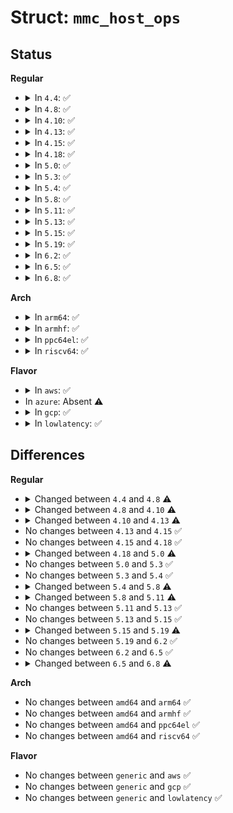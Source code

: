 # Struct: <code>mmc_host_ops</code>

## Status
<b>Regular</b>
<ul>
<li>
<details>
<summary>In <code>4.4</code>: ✅</summary>

```c
struct mmc_host_ops {
    void (*post_req)(struct mmc_host *, struct mmc_request *, int);
    void (*pre_req)(struct mmc_host *, struct mmc_request *, bool);
    void (*request)(struct mmc_host *, struct mmc_request *);
    void (*set_ios)(struct mmc_host *, struct mmc_ios *);
    int (*get_ro)(struct mmc_host *);
    int (*get_cd)(struct mmc_host *);
    void (*enable_sdio_irq)(struct mmc_host *, int);
    void (*init_card)(struct mmc_host *, struct mmc_card *);
    int (*start_signal_voltage_switch)(struct mmc_host *, struct mmc_ios *);
    int (*card_busy)(struct mmc_host *);
    int (*execute_tuning)(struct mmc_host *, u32);
    int (*prepare_hs400_tuning)(struct mmc_host *, struct mmc_ios *);
    int (*select_drive_strength)(struct mmc_card *, unsigned int, int, int, int *);
    void (*hw_reset)(struct mmc_host *);
    void (*card_event)(struct mmc_host *);
    int (*multi_io_quirk)(struct mmc_card *, unsigned int, int);
};
```
</details>
</li>
<li>
<details>
<summary>In <code>4.8</code>: ✅</summary>

```c
struct mmc_host_ops {
    void (*post_req)(struct mmc_host *, struct mmc_request *, int);
    void (*pre_req)(struct mmc_host *, struct mmc_request *, bool);
    void (*request)(struct mmc_host *, struct mmc_request *);
    void (*set_ios)(struct mmc_host *, struct mmc_ios *);
    int (*get_ro)(struct mmc_host *);
    int (*get_cd)(struct mmc_host *);
    void (*enable_sdio_irq)(struct mmc_host *, int);
    void (*init_card)(struct mmc_host *, struct mmc_card *);
    int (*start_signal_voltage_switch)(struct mmc_host *, struct mmc_ios *);
    int (*card_busy)(struct mmc_host *);
    int (*execute_tuning)(struct mmc_host *, u32);
    int (*prepare_hs400_tuning)(struct mmc_host *, struct mmc_ios *);
    void (*hs400_enhanced_strobe)(struct mmc_host *, struct mmc_ios *);
    int (*select_drive_strength)(struct mmc_card *, unsigned int, int, int, int *);
    void (*hw_reset)(struct mmc_host *);
    void (*card_event)(struct mmc_host *);
    int (*multi_io_quirk)(struct mmc_card *, unsigned int, int);
};
```
</details>
</li>
<li>
<details>
<summary>In <code>4.10</code>: ✅</summary>

```c
struct mmc_host_ops {
    void (*post_req)(struct mmc_host *, struct mmc_request *, int);
    void (*pre_req)(struct mmc_host *, struct mmc_request *);
    void (*request)(struct mmc_host *, struct mmc_request *);
    void (*set_ios)(struct mmc_host *, struct mmc_ios *);
    int (*get_ro)(struct mmc_host *);
    int (*get_cd)(struct mmc_host *);
    void (*enable_sdio_irq)(struct mmc_host *, int);
    void (*init_card)(struct mmc_host *, struct mmc_card *);
    int (*start_signal_voltage_switch)(struct mmc_host *, struct mmc_ios *);
    int (*card_busy)(struct mmc_host *);
    int (*execute_tuning)(struct mmc_host *, u32);
    int (*prepare_hs400_tuning)(struct mmc_host *, struct mmc_ios *);
    void (*hs400_enhanced_strobe)(struct mmc_host *, struct mmc_ios *);
    int (*select_drive_strength)(struct mmc_card *, unsigned int, int, int, int *);
    void (*hw_reset)(struct mmc_host *);
    void (*card_event)(struct mmc_host *);
    int (*multi_io_quirk)(struct mmc_card *, unsigned int, int);
};
```
</details>
</li>
<li>
<details>
<summary>In <code>4.13</code>: ✅</summary>

```c
struct mmc_host_ops {
    void (*post_req)(struct mmc_host *, struct mmc_request *, int);
    void (*pre_req)(struct mmc_host *, struct mmc_request *);
    void (*request)(struct mmc_host *, struct mmc_request *);
    void (*set_ios)(struct mmc_host *, struct mmc_ios *);
    int (*get_ro)(struct mmc_host *);
    int (*get_cd)(struct mmc_host *);
    void (*enable_sdio_irq)(struct mmc_host *, int);
    void (*ack_sdio_irq)(struct mmc_host *);
    void (*init_card)(struct mmc_host *, struct mmc_card *);
    int (*start_signal_voltage_switch)(struct mmc_host *, struct mmc_ios *);
    int (*card_busy)(struct mmc_host *);
    int (*execute_tuning)(struct mmc_host *, u32);
    int (*prepare_hs400_tuning)(struct mmc_host *, struct mmc_ios *);
    void (*hs400_enhanced_strobe)(struct mmc_host *, struct mmc_ios *);
    int (*select_drive_strength)(struct mmc_card *, unsigned int, int, int, int *);
    void (*hw_reset)(struct mmc_host *);
    void (*card_event)(struct mmc_host *);
    int (*multi_io_quirk)(struct mmc_card *, unsigned int, int);
};
```
</details>
</li>
<li>
<details>
<summary>In <code>4.15</code>: ✅</summary>

```c
struct mmc_host_ops {
    void (*post_req)(struct mmc_host *, struct mmc_request *, int);
    void (*pre_req)(struct mmc_host *, struct mmc_request *);
    void (*request)(struct mmc_host *, struct mmc_request *);
    void (*set_ios)(struct mmc_host *, struct mmc_ios *);
    int (*get_ro)(struct mmc_host *);
    int (*get_cd)(struct mmc_host *);
    void (*enable_sdio_irq)(struct mmc_host *, int);
    void (*ack_sdio_irq)(struct mmc_host *);
    void (*init_card)(struct mmc_host *, struct mmc_card *);
    int (*start_signal_voltage_switch)(struct mmc_host *, struct mmc_ios *);
    int (*card_busy)(struct mmc_host *);
    int (*execute_tuning)(struct mmc_host *, u32);
    int (*prepare_hs400_tuning)(struct mmc_host *, struct mmc_ios *);
    void (*hs400_enhanced_strobe)(struct mmc_host *, struct mmc_ios *);
    int (*select_drive_strength)(struct mmc_card *, unsigned int, int, int, int *);
    void (*hw_reset)(struct mmc_host *);
    void (*card_event)(struct mmc_host *);
    int (*multi_io_quirk)(struct mmc_card *, unsigned int, int);
};
```
</details>
</li>
<li>
<details>
<summary>In <code>4.18</code>: ✅</summary>

```c
struct mmc_host_ops {
    void (*post_req)(struct mmc_host *, struct mmc_request *, int);
    void (*pre_req)(struct mmc_host *, struct mmc_request *);
    void (*request)(struct mmc_host *, struct mmc_request *);
    void (*set_ios)(struct mmc_host *, struct mmc_ios *);
    int (*get_ro)(struct mmc_host *);
    int (*get_cd)(struct mmc_host *);
    void (*enable_sdio_irq)(struct mmc_host *, int);
    void (*ack_sdio_irq)(struct mmc_host *);
    void (*init_card)(struct mmc_host *, struct mmc_card *);
    int (*start_signal_voltage_switch)(struct mmc_host *, struct mmc_ios *);
    int (*card_busy)(struct mmc_host *);
    int (*execute_tuning)(struct mmc_host *, u32);
    int (*prepare_hs400_tuning)(struct mmc_host *, struct mmc_ios *);
    void (*hs400_enhanced_strobe)(struct mmc_host *, struct mmc_ios *);
    int (*select_drive_strength)(struct mmc_card *, unsigned int, int, int, int *);
    void (*hw_reset)(struct mmc_host *);
    void (*card_event)(struct mmc_host *);
    int (*multi_io_quirk)(struct mmc_card *, unsigned int, int);
};
```
</details>
</li>
<li>
<details>
<summary>In <code>5.0</code>: ✅</summary>

```c
struct mmc_host_ops {
    void (*post_req)(struct mmc_host *, struct mmc_request *, int);
    void (*pre_req)(struct mmc_host *, struct mmc_request *);
    void (*request)(struct mmc_host *, struct mmc_request *);
    void (*set_ios)(struct mmc_host *, struct mmc_ios *);
    int (*get_ro)(struct mmc_host *);
    int (*get_cd)(struct mmc_host *);
    void (*enable_sdio_irq)(struct mmc_host *, int);
    void (*ack_sdio_irq)(struct mmc_host *);
    void (*init_card)(struct mmc_host *, struct mmc_card *);
    int (*start_signal_voltage_switch)(struct mmc_host *, struct mmc_ios *);
    int (*card_busy)(struct mmc_host *);
    int (*execute_tuning)(struct mmc_host *, u32);
    int (*prepare_hs400_tuning)(struct mmc_host *, struct mmc_ios *);
    int (*hs400_prepare_ddr)(struct mmc_host *);
    void (*hs400_downgrade)(struct mmc_host *);
    void (*hs400_complete)(struct mmc_host *);
    void (*hs400_enhanced_strobe)(struct mmc_host *, struct mmc_ios *);
    int (*select_drive_strength)(struct mmc_card *, unsigned int, int, int, int *);
    void (*hw_reset)(struct mmc_host *);
    void (*card_event)(struct mmc_host *);
    int (*multi_io_quirk)(struct mmc_card *, unsigned int, int);
};
```
</details>
</li>
<li>
<details>
<summary>In <code>5.3</code>: ✅</summary>

```c
struct mmc_host_ops {
    void (*post_req)(struct mmc_host *, struct mmc_request *, int);
    void (*pre_req)(struct mmc_host *, struct mmc_request *);
    void (*request)(struct mmc_host *, struct mmc_request *);
    void (*set_ios)(struct mmc_host *, struct mmc_ios *);
    int (*get_ro)(struct mmc_host *);
    int (*get_cd)(struct mmc_host *);
    void (*enable_sdio_irq)(struct mmc_host *, int);
    void (*ack_sdio_irq)(struct mmc_host *);
    void (*init_card)(struct mmc_host *, struct mmc_card *);
    int (*start_signal_voltage_switch)(struct mmc_host *, struct mmc_ios *);
    int (*card_busy)(struct mmc_host *);
    int (*execute_tuning)(struct mmc_host *, u32);
    int (*prepare_hs400_tuning)(struct mmc_host *, struct mmc_ios *);
    int (*hs400_prepare_ddr)(struct mmc_host *);
    void (*hs400_downgrade)(struct mmc_host *);
    void (*hs400_complete)(struct mmc_host *);
    void (*hs400_enhanced_strobe)(struct mmc_host *, struct mmc_ios *);
    int (*select_drive_strength)(struct mmc_card *, unsigned int, int, int, int *);
    void (*hw_reset)(struct mmc_host *);
    void (*card_event)(struct mmc_host *);
    int (*multi_io_quirk)(struct mmc_card *, unsigned int, int);
};
```
</details>
</li>
<li>
<details>
<summary>In <code>5.4</code>: ✅</summary>

```c
struct mmc_host_ops {
    void (*post_req)(struct mmc_host *, struct mmc_request *, int);
    void (*pre_req)(struct mmc_host *, struct mmc_request *);
    void (*request)(struct mmc_host *, struct mmc_request *);
    void (*set_ios)(struct mmc_host *, struct mmc_ios *);
    int (*get_ro)(struct mmc_host *);
    int (*get_cd)(struct mmc_host *);
    void (*enable_sdio_irq)(struct mmc_host *, int);
    void (*ack_sdio_irq)(struct mmc_host *);
    void (*init_card)(struct mmc_host *, struct mmc_card *);
    int (*start_signal_voltage_switch)(struct mmc_host *, struct mmc_ios *);
    int (*card_busy)(struct mmc_host *);
    int (*execute_tuning)(struct mmc_host *, u32);
    int (*prepare_hs400_tuning)(struct mmc_host *, struct mmc_ios *);
    int (*hs400_prepare_ddr)(struct mmc_host *);
    void (*hs400_downgrade)(struct mmc_host *);
    void (*hs400_complete)(struct mmc_host *);
    void (*hs400_enhanced_strobe)(struct mmc_host *, struct mmc_ios *);
    int (*select_drive_strength)(struct mmc_card *, unsigned int, int, int, int *);
    void (*hw_reset)(struct mmc_host *);
    void (*card_event)(struct mmc_host *);
    int (*multi_io_quirk)(struct mmc_card *, unsigned int, int);
};
```
</details>
</li>
<li>
<details>
<summary>In <code>5.8</code>: ✅</summary>

```c
struct mmc_host_ops {
    void (*post_req)(struct mmc_host *, struct mmc_request *, int);
    void (*pre_req)(struct mmc_host *, struct mmc_request *);
    void (*request)(struct mmc_host *, struct mmc_request *);
    int (*request_atomic)(struct mmc_host *, struct mmc_request *);
    void (*set_ios)(struct mmc_host *, struct mmc_ios *);
    int (*get_ro)(struct mmc_host *);
    int (*get_cd)(struct mmc_host *);
    void (*enable_sdio_irq)(struct mmc_host *, int);
    void (*ack_sdio_irq)(struct mmc_host *);
    void (*init_card)(struct mmc_host *, struct mmc_card *);
    int (*start_signal_voltage_switch)(struct mmc_host *, struct mmc_ios *);
    int (*card_busy)(struct mmc_host *);
    int (*execute_tuning)(struct mmc_host *, u32);
    int (*prepare_hs400_tuning)(struct mmc_host *, struct mmc_ios *);
    int (*hs400_prepare_ddr)(struct mmc_host *);
    void (*hs400_downgrade)(struct mmc_host *);
    void (*hs400_complete)(struct mmc_host *);
    void (*hs400_enhanced_strobe)(struct mmc_host *, struct mmc_ios *);
    int (*select_drive_strength)(struct mmc_card *, unsigned int, int, int, int *);
    void (*hw_reset)(struct mmc_host *);
    void (*card_event)(struct mmc_host *);
    int (*multi_io_quirk)(struct mmc_card *, unsigned int, int);
};
```
</details>
</li>
<li>
<details>
<summary>In <code>5.11</code>: ✅</summary>

```c
struct mmc_host_ops {
    void (*post_req)(struct mmc_host *, struct mmc_request *, int);
    void (*pre_req)(struct mmc_host *, struct mmc_request *);
    void (*request)(struct mmc_host *, struct mmc_request *);
    int (*request_atomic)(struct mmc_host *, struct mmc_request *);
    void (*set_ios)(struct mmc_host *, struct mmc_ios *);
    int (*get_ro)(struct mmc_host *);
    int (*get_cd)(struct mmc_host *);
    void (*enable_sdio_irq)(struct mmc_host *, int);
    void (*ack_sdio_irq)(struct mmc_host *);
    void (*init_card)(struct mmc_host *, struct mmc_card *);
    int (*start_signal_voltage_switch)(struct mmc_host *, struct mmc_ios *);
    int (*card_busy)(struct mmc_host *);
    int (*execute_tuning)(struct mmc_host *, u32);
    int (*prepare_hs400_tuning)(struct mmc_host *, struct mmc_ios *);
    int (*hs400_prepare_ddr)(struct mmc_host *);
    void (*hs400_downgrade)(struct mmc_host *);
    void (*hs400_complete)(struct mmc_host *);
    void (*hs400_enhanced_strobe)(struct mmc_host *, struct mmc_ios *);
    int (*select_drive_strength)(struct mmc_card *, unsigned int, int, int, int *);
    void (*hw_reset)(struct mmc_host *);
    void (*card_event)(struct mmc_host *);
    int (*multi_io_quirk)(struct mmc_card *, unsigned int, int);
    int (*init_sd_express)(struct mmc_host *, struct mmc_ios *);
};
```
</details>
</li>
<li>
<details>
<summary>In <code>5.13</code>: ✅</summary>

```c
struct mmc_host_ops {
    void (*post_req)(struct mmc_host *, struct mmc_request *, int);
    void (*pre_req)(struct mmc_host *, struct mmc_request *);
    void (*request)(struct mmc_host *, struct mmc_request *);
    int (*request_atomic)(struct mmc_host *, struct mmc_request *);
    void (*set_ios)(struct mmc_host *, struct mmc_ios *);
    int (*get_ro)(struct mmc_host *);
    int (*get_cd)(struct mmc_host *);
    void (*enable_sdio_irq)(struct mmc_host *, int);
    void (*ack_sdio_irq)(struct mmc_host *);
    void (*init_card)(struct mmc_host *, struct mmc_card *);
    int (*start_signal_voltage_switch)(struct mmc_host *, struct mmc_ios *);
    int (*card_busy)(struct mmc_host *);
    int (*execute_tuning)(struct mmc_host *, u32);
    int (*prepare_hs400_tuning)(struct mmc_host *, struct mmc_ios *);
    int (*hs400_prepare_ddr)(struct mmc_host *);
    void (*hs400_downgrade)(struct mmc_host *);
    void (*hs400_complete)(struct mmc_host *);
    void (*hs400_enhanced_strobe)(struct mmc_host *, struct mmc_ios *);
    int (*select_drive_strength)(struct mmc_card *, unsigned int, int, int, int *);
    void (*hw_reset)(struct mmc_host *);
    void (*card_event)(struct mmc_host *);
    int (*multi_io_quirk)(struct mmc_card *, unsigned int, int);
    int (*init_sd_express)(struct mmc_host *, struct mmc_ios *);
};
```
</details>
</li>
<li>
<details>
<summary>In <code>5.15</code>: ✅</summary>

```c
struct mmc_host_ops {
    void (*post_req)(struct mmc_host *, struct mmc_request *, int);
    void (*pre_req)(struct mmc_host *, struct mmc_request *);
    void (*request)(struct mmc_host *, struct mmc_request *);
    int (*request_atomic)(struct mmc_host *, struct mmc_request *);
    void (*set_ios)(struct mmc_host *, struct mmc_ios *);
    int (*get_ro)(struct mmc_host *);
    int (*get_cd)(struct mmc_host *);
    void (*enable_sdio_irq)(struct mmc_host *, int);
    void (*ack_sdio_irq)(struct mmc_host *);
    void (*init_card)(struct mmc_host *, struct mmc_card *);
    int (*start_signal_voltage_switch)(struct mmc_host *, struct mmc_ios *);
    int (*card_busy)(struct mmc_host *);
    int (*execute_tuning)(struct mmc_host *, u32);
    int (*prepare_hs400_tuning)(struct mmc_host *, struct mmc_ios *);
    int (*hs400_prepare_ddr)(struct mmc_host *);
    void (*hs400_downgrade)(struct mmc_host *);
    void (*hs400_complete)(struct mmc_host *);
    void (*hs400_enhanced_strobe)(struct mmc_host *, struct mmc_ios *);
    int (*select_drive_strength)(struct mmc_card *, unsigned int, int, int, int *);
    void (*hw_reset)(struct mmc_host *);
    void (*card_event)(struct mmc_host *);
    int (*multi_io_quirk)(struct mmc_card *, unsigned int, int);
    int (*init_sd_express)(struct mmc_host *, struct mmc_ios *);
};
```
</details>
</li>
<li>
<details>
<summary>In <code>5.19</code>: ✅</summary>

```c
struct mmc_host_ops {
    void (*post_req)(struct mmc_host *, struct mmc_request *, int);
    void (*pre_req)(struct mmc_host *, struct mmc_request *);
    void (*request)(struct mmc_host *, struct mmc_request *);
    int (*request_atomic)(struct mmc_host *, struct mmc_request *);
    void (*set_ios)(struct mmc_host *, struct mmc_ios *);
    int (*get_ro)(struct mmc_host *);
    int (*get_cd)(struct mmc_host *);
    void (*enable_sdio_irq)(struct mmc_host *, int);
    void (*ack_sdio_irq)(struct mmc_host *);
    void (*init_card)(struct mmc_host *, struct mmc_card *);
    int (*start_signal_voltage_switch)(struct mmc_host *, struct mmc_ios *);
    int (*card_busy)(struct mmc_host *);
    int (*execute_tuning)(struct mmc_host *, u32);
    int (*prepare_hs400_tuning)(struct mmc_host *, struct mmc_ios *);
    int (*execute_hs400_tuning)(struct mmc_host *, struct mmc_card *);
    int (*hs400_prepare_ddr)(struct mmc_host *);
    void (*hs400_downgrade)(struct mmc_host *);
    void (*hs400_complete)(struct mmc_host *);
    void (*hs400_enhanced_strobe)(struct mmc_host *, struct mmc_ios *);
    int (*select_drive_strength)(struct mmc_card *, unsigned int, int, int, int *);
    void (*card_hw_reset)(struct mmc_host *);
    void (*card_event)(struct mmc_host *);
    int (*multi_io_quirk)(struct mmc_card *, unsigned int, int);
    int (*init_sd_express)(struct mmc_host *, struct mmc_ios *);
};
```
</details>
</li>
<li>
<details>
<summary>In <code>6.2</code>: ✅</summary>

```c
struct mmc_host_ops {
    void (*post_req)(struct mmc_host *, struct mmc_request *, int);
    void (*pre_req)(struct mmc_host *, struct mmc_request *);
    void (*request)(struct mmc_host *, struct mmc_request *);
    int (*request_atomic)(struct mmc_host *, struct mmc_request *);
    void (*set_ios)(struct mmc_host *, struct mmc_ios *);
    int (*get_ro)(struct mmc_host *);
    int (*get_cd)(struct mmc_host *);
    void (*enable_sdio_irq)(struct mmc_host *, int);
    void (*ack_sdio_irq)(struct mmc_host *);
    void (*init_card)(struct mmc_host *, struct mmc_card *);
    int (*start_signal_voltage_switch)(struct mmc_host *, struct mmc_ios *);
    int (*card_busy)(struct mmc_host *);
    int (*execute_tuning)(struct mmc_host *, u32);
    int (*prepare_hs400_tuning)(struct mmc_host *, struct mmc_ios *);
    int (*execute_hs400_tuning)(struct mmc_host *, struct mmc_card *);
    int (*hs400_prepare_ddr)(struct mmc_host *);
    void (*hs400_downgrade)(struct mmc_host *);
    void (*hs400_complete)(struct mmc_host *);
    void (*hs400_enhanced_strobe)(struct mmc_host *, struct mmc_ios *);
    int (*select_drive_strength)(struct mmc_card *, unsigned int, int, int, int *);
    void (*card_hw_reset)(struct mmc_host *);
    void (*card_event)(struct mmc_host *);
    int (*multi_io_quirk)(struct mmc_card *, unsigned int, int);
    int (*init_sd_express)(struct mmc_host *, struct mmc_ios *);
};
```
</details>
</li>
<li>
<details>
<summary>In <code>6.5</code>: ✅</summary>

```c
struct mmc_host_ops {
    void (*post_req)(struct mmc_host *, struct mmc_request *, int);
    void (*pre_req)(struct mmc_host *, struct mmc_request *);
    void (*request)(struct mmc_host *, struct mmc_request *);
    int (*request_atomic)(struct mmc_host *, struct mmc_request *);
    void (*set_ios)(struct mmc_host *, struct mmc_ios *);
    int (*get_ro)(struct mmc_host *);
    int (*get_cd)(struct mmc_host *);
    void (*enable_sdio_irq)(struct mmc_host *, int);
    void (*ack_sdio_irq)(struct mmc_host *);
    void (*init_card)(struct mmc_host *, struct mmc_card *);
    int (*start_signal_voltage_switch)(struct mmc_host *, struct mmc_ios *);
    int (*card_busy)(struct mmc_host *);
    int (*execute_tuning)(struct mmc_host *, u32);
    int (*prepare_hs400_tuning)(struct mmc_host *, struct mmc_ios *);
    int (*execute_hs400_tuning)(struct mmc_host *, struct mmc_card *);
    int (*hs400_prepare_ddr)(struct mmc_host *);
    void (*hs400_downgrade)(struct mmc_host *);
    void (*hs400_complete)(struct mmc_host *);
    void (*hs400_enhanced_strobe)(struct mmc_host *, struct mmc_ios *);
    int (*select_drive_strength)(struct mmc_card *, unsigned int, int, int, int *);
    void (*card_hw_reset)(struct mmc_host *);
    void (*card_event)(struct mmc_host *);
    int (*multi_io_quirk)(struct mmc_card *, unsigned int, int);
    int (*init_sd_express)(struct mmc_host *, struct mmc_ios *);
};
```
</details>
</li>
<li>
<details>
<summary>In <code>6.8</code>: ✅</summary>

```c
struct mmc_host_ops {
    void (*post_req)(struct mmc_host *, struct mmc_request *, int);
    void (*pre_req)(struct mmc_host *, struct mmc_request *);
    void (*request)(struct mmc_host *, struct mmc_request *);
    int (*request_atomic)(struct mmc_host *, struct mmc_request *);
    void (*set_ios)(struct mmc_host *, struct mmc_ios *);
    int (*get_ro)(struct mmc_host *);
    int (*get_cd)(struct mmc_host *);
    void (*enable_sdio_irq)(struct mmc_host *, int);
    void (*ack_sdio_irq)(struct mmc_host *);
    void (*init_card)(struct mmc_host *, struct mmc_card *);
    int (*start_signal_voltage_switch)(struct mmc_host *, struct mmc_ios *);
    int (*card_busy)(struct mmc_host *);
    int (*execute_tuning)(struct mmc_host *, u32);
    int (*prepare_hs400_tuning)(struct mmc_host *, struct mmc_ios *);
    int (*execute_hs400_tuning)(struct mmc_host *, struct mmc_card *);
    int (*prepare_sd_hs_tuning)(struct mmc_host *, struct mmc_card *);
    int (*execute_sd_hs_tuning)(struct mmc_host *, struct mmc_card *);
    int (*hs400_prepare_ddr)(struct mmc_host *);
    void (*hs400_downgrade)(struct mmc_host *);
    void (*hs400_complete)(struct mmc_host *);
    void (*hs400_enhanced_strobe)(struct mmc_host *, struct mmc_ios *);
    int (*select_drive_strength)(struct mmc_card *, unsigned int, int, int, int *);
    void (*card_hw_reset)(struct mmc_host *);
    void (*card_event)(struct mmc_host *);
    int (*multi_io_quirk)(struct mmc_card *, unsigned int, int);
    int (*init_sd_express)(struct mmc_host *, struct mmc_ios *);
};
```
</details>
</li>
</ul>
<b>Arch</b>
<ul>
<li>
<details>
<summary>In <code>arm64</code>: ✅</summary>

```c
struct mmc_host_ops {
    void (*post_req)(struct mmc_host *, struct mmc_request *, int);
    void (*pre_req)(struct mmc_host *, struct mmc_request *);
    void (*request)(struct mmc_host *, struct mmc_request *);
    void (*set_ios)(struct mmc_host *, struct mmc_ios *);
    int (*get_ro)(struct mmc_host *);
    int (*get_cd)(struct mmc_host *);
    void (*enable_sdio_irq)(struct mmc_host *, int);
    void (*ack_sdio_irq)(struct mmc_host *);
    void (*init_card)(struct mmc_host *, struct mmc_card *);
    int (*start_signal_voltage_switch)(struct mmc_host *, struct mmc_ios *);
    int (*card_busy)(struct mmc_host *);
    int (*execute_tuning)(struct mmc_host *, u32);
    int (*prepare_hs400_tuning)(struct mmc_host *, struct mmc_ios *);
    int (*hs400_prepare_ddr)(struct mmc_host *);
    void (*hs400_downgrade)(struct mmc_host *);
    void (*hs400_complete)(struct mmc_host *);
    void (*hs400_enhanced_strobe)(struct mmc_host *, struct mmc_ios *);
    int (*select_drive_strength)(struct mmc_card *, unsigned int, int, int, int *);
    void (*hw_reset)(struct mmc_host *);
    void (*card_event)(struct mmc_host *);
    int (*multi_io_quirk)(struct mmc_card *, unsigned int, int);
};
```
</details>
</li>
<li>
<details>
<summary>In <code>armhf</code>: ✅</summary>

```c
struct mmc_host_ops {
    void (*post_req)(struct mmc_host *, struct mmc_request *, int);
    void (*pre_req)(struct mmc_host *, struct mmc_request *);
    void (*request)(struct mmc_host *, struct mmc_request *);
    void (*set_ios)(struct mmc_host *, struct mmc_ios *);
    int (*get_ro)(struct mmc_host *);
    int (*get_cd)(struct mmc_host *);
    void (*enable_sdio_irq)(struct mmc_host *, int);
    void (*ack_sdio_irq)(struct mmc_host *);
    void (*init_card)(struct mmc_host *, struct mmc_card *);
    int (*start_signal_voltage_switch)(struct mmc_host *, struct mmc_ios *);
    int (*card_busy)(struct mmc_host *);
    int (*execute_tuning)(struct mmc_host *, u32);
    int (*prepare_hs400_tuning)(struct mmc_host *, struct mmc_ios *);
    int (*hs400_prepare_ddr)(struct mmc_host *);
    void (*hs400_downgrade)(struct mmc_host *);
    void (*hs400_complete)(struct mmc_host *);
    void (*hs400_enhanced_strobe)(struct mmc_host *, struct mmc_ios *);
    int (*select_drive_strength)(struct mmc_card *, unsigned int, int, int, int *);
    void (*hw_reset)(struct mmc_host *);
    void (*card_event)(struct mmc_host *);
    int (*multi_io_quirk)(struct mmc_card *, unsigned int, int);
};
```
</details>
</li>
<li>
<details>
<summary>In <code>ppc64el</code>: ✅</summary>

```c
struct mmc_host_ops {
    void (*post_req)(struct mmc_host *, struct mmc_request *, int);
    void (*pre_req)(struct mmc_host *, struct mmc_request *);
    void (*request)(struct mmc_host *, struct mmc_request *);
    void (*set_ios)(struct mmc_host *, struct mmc_ios *);
    int (*get_ro)(struct mmc_host *);
    int (*get_cd)(struct mmc_host *);
    void (*enable_sdio_irq)(struct mmc_host *, int);
    void (*ack_sdio_irq)(struct mmc_host *);
    void (*init_card)(struct mmc_host *, struct mmc_card *);
    int (*start_signal_voltage_switch)(struct mmc_host *, struct mmc_ios *);
    int (*card_busy)(struct mmc_host *);
    int (*execute_tuning)(struct mmc_host *, u32);
    int (*prepare_hs400_tuning)(struct mmc_host *, struct mmc_ios *);
    int (*hs400_prepare_ddr)(struct mmc_host *);
    void (*hs400_downgrade)(struct mmc_host *);
    void (*hs400_complete)(struct mmc_host *);
    void (*hs400_enhanced_strobe)(struct mmc_host *, struct mmc_ios *);
    int (*select_drive_strength)(struct mmc_card *, unsigned int, int, int, int *);
    void (*hw_reset)(struct mmc_host *);
    void (*card_event)(struct mmc_host *);
    int (*multi_io_quirk)(struct mmc_card *, unsigned int, int);
};
```
</details>
</li>
<li>
<details>
<summary>In <code>riscv64</code>: ✅</summary>

```c
struct mmc_host_ops {
    void (*post_req)(struct mmc_host *, struct mmc_request *, int);
    void (*pre_req)(struct mmc_host *, struct mmc_request *);
    void (*request)(struct mmc_host *, struct mmc_request *);
    void (*set_ios)(struct mmc_host *, struct mmc_ios *);
    int (*get_ro)(struct mmc_host *);
    int (*get_cd)(struct mmc_host *);
    void (*enable_sdio_irq)(struct mmc_host *, int);
    void (*ack_sdio_irq)(struct mmc_host *);
    void (*init_card)(struct mmc_host *, struct mmc_card *);
    int (*start_signal_voltage_switch)(struct mmc_host *, struct mmc_ios *);
    int (*card_busy)(struct mmc_host *);
    int (*execute_tuning)(struct mmc_host *, u32);
    int (*prepare_hs400_tuning)(struct mmc_host *, struct mmc_ios *);
    int (*hs400_prepare_ddr)(struct mmc_host *);
    void (*hs400_downgrade)(struct mmc_host *);
    void (*hs400_complete)(struct mmc_host *);
    void (*hs400_enhanced_strobe)(struct mmc_host *, struct mmc_ios *);
    int (*select_drive_strength)(struct mmc_card *, unsigned int, int, int, int *);
    void (*hw_reset)(struct mmc_host *);
    void (*card_event)(struct mmc_host *);
    int (*multi_io_quirk)(struct mmc_card *, unsigned int, int);
};
```
</details>
</li>
</ul>
<b>Flavor</b>
<ul>
<li>
<details>
<summary>In <code>aws</code>: ✅</summary>

```c
struct mmc_host_ops {
    void (*post_req)(struct mmc_host *, struct mmc_request *, int);
    void (*pre_req)(struct mmc_host *, struct mmc_request *);
    void (*request)(struct mmc_host *, struct mmc_request *);
    void (*set_ios)(struct mmc_host *, struct mmc_ios *);
    int (*get_ro)(struct mmc_host *);
    int (*get_cd)(struct mmc_host *);
    void (*enable_sdio_irq)(struct mmc_host *, int);
    void (*ack_sdio_irq)(struct mmc_host *);
    void (*init_card)(struct mmc_host *, struct mmc_card *);
    int (*start_signal_voltage_switch)(struct mmc_host *, struct mmc_ios *);
    int (*card_busy)(struct mmc_host *);
    int (*execute_tuning)(struct mmc_host *, u32);
    int (*prepare_hs400_tuning)(struct mmc_host *, struct mmc_ios *);
    int (*hs400_prepare_ddr)(struct mmc_host *);
    void (*hs400_downgrade)(struct mmc_host *);
    void (*hs400_complete)(struct mmc_host *);
    void (*hs400_enhanced_strobe)(struct mmc_host *, struct mmc_ios *);
    int (*select_drive_strength)(struct mmc_card *, unsigned int, int, int, int *);
    void (*hw_reset)(struct mmc_host *);
    void (*card_event)(struct mmc_host *);
    int (*multi_io_quirk)(struct mmc_card *, unsigned int, int);
};
```
</details>
</li>
<li>
In <code>azure</code>: Absent ⚠️
</li>
<li>
<details>
<summary>In <code>gcp</code>: ✅</summary>

```c
struct mmc_host_ops {
    void (*post_req)(struct mmc_host *, struct mmc_request *, int);
    void (*pre_req)(struct mmc_host *, struct mmc_request *);
    void (*request)(struct mmc_host *, struct mmc_request *);
    void (*set_ios)(struct mmc_host *, struct mmc_ios *);
    int (*get_ro)(struct mmc_host *);
    int (*get_cd)(struct mmc_host *);
    void (*enable_sdio_irq)(struct mmc_host *, int);
    void (*ack_sdio_irq)(struct mmc_host *);
    void (*init_card)(struct mmc_host *, struct mmc_card *);
    int (*start_signal_voltage_switch)(struct mmc_host *, struct mmc_ios *);
    int (*card_busy)(struct mmc_host *);
    int (*execute_tuning)(struct mmc_host *, u32);
    int (*prepare_hs400_tuning)(struct mmc_host *, struct mmc_ios *);
    int (*hs400_prepare_ddr)(struct mmc_host *);
    void (*hs400_downgrade)(struct mmc_host *);
    void (*hs400_complete)(struct mmc_host *);
    void (*hs400_enhanced_strobe)(struct mmc_host *, struct mmc_ios *);
    int (*select_drive_strength)(struct mmc_card *, unsigned int, int, int, int *);
    void (*hw_reset)(struct mmc_host *);
    void (*card_event)(struct mmc_host *);
    int (*multi_io_quirk)(struct mmc_card *, unsigned int, int);
};
```
</details>
</li>
<li>
<details>
<summary>In <code>lowlatency</code>: ✅</summary>

```c
struct mmc_host_ops {
    void (*post_req)(struct mmc_host *, struct mmc_request *, int);
    void (*pre_req)(struct mmc_host *, struct mmc_request *);
    void (*request)(struct mmc_host *, struct mmc_request *);
    void (*set_ios)(struct mmc_host *, struct mmc_ios *);
    int (*get_ro)(struct mmc_host *);
    int (*get_cd)(struct mmc_host *);
    void (*enable_sdio_irq)(struct mmc_host *, int);
    void (*ack_sdio_irq)(struct mmc_host *);
    void (*init_card)(struct mmc_host *, struct mmc_card *);
    int (*start_signal_voltage_switch)(struct mmc_host *, struct mmc_ios *);
    int (*card_busy)(struct mmc_host *);
    int (*execute_tuning)(struct mmc_host *, u32);
    int (*prepare_hs400_tuning)(struct mmc_host *, struct mmc_ios *);
    int (*hs400_prepare_ddr)(struct mmc_host *);
    void (*hs400_downgrade)(struct mmc_host *);
    void (*hs400_complete)(struct mmc_host *);
    void (*hs400_enhanced_strobe)(struct mmc_host *, struct mmc_ios *);
    int (*select_drive_strength)(struct mmc_card *, unsigned int, int, int, int *);
    void (*hw_reset)(struct mmc_host *);
    void (*card_event)(struct mmc_host *);
    int (*multi_io_quirk)(struct mmc_card *, unsigned int, int);
};
```
</details>
</li>
</ul>

## Differences
<b>Regular</b>
<ul>
<li>
<details>
<summary>Changed between <code>4.4</code> and <code>4.8</code> ⚠️</summary>
<ul>
<li>
<b>Field added. </b>
<code>void (*hs400_enhanced_strobe)(struct mmc_host *, struct mmc_ios *)</code>
</li>
</ul>
</details>
</li>
<li>
<details>
<summary>Changed between <code>4.8</code> and <code>4.10</code> ⚠️</summary>
<ul>
<li>
<b>Field type changed. </b>
<code>void (*pre_req)(struct mmc_host *, struct mmc_request *, bool)</code> ➡️ <code>void (*pre_req)(struct mmc_host *, struct mmc_request *)</code>
</li>
</ul>
</details>
</li>
<li>
<details>
<summary>Changed between <code>4.10</code> and <code>4.13</code> ⚠️</summary>
<ul>
<li>
<b>Field added. </b>
<code>void (*ack_sdio_irq)(struct mmc_host *)</code>
</li>
</ul>
</details>
</li>
<li>
No changes between <code>4.13</code> and <code>4.15</code> ✅
</li>
<li>
No changes between <code>4.15</code> and <code>4.18</code> ✅
</li>
<li>
<details>
<summary>Changed between <code>4.18</code> and <code>5.0</code> ⚠️</summary>
<ul>
<li>
<b>Field added. </b>
<code>int (*hs400_prepare_ddr)(struct mmc_host *)</code>
</li>
<li>
<b>Field added. </b>
<code>void (*hs400_downgrade)(struct mmc_host *)</code>
</li>
<li>
<b>Field added. </b>
<code>void (*hs400_complete)(struct mmc_host *)</code>
</li>
</ul>
</details>
</li>
<li>
No changes between <code>5.0</code> and <code>5.3</code> ✅
</li>
<li>
No changes between <code>5.3</code> and <code>5.4</code> ✅
</li>
<li>
<details>
<summary>Changed between <code>5.4</code> and <code>5.8</code> ⚠️</summary>
<ul>
<li>
<b>Field added. </b>
<code>int (*request_atomic)(struct mmc_host *, struct mmc_request *)</code>
</li>
</ul>
</details>
</li>
<li>
<details>
<summary>Changed between <code>5.8</code> and <code>5.11</code> ⚠️</summary>
<ul>
<li>
<b>Field added. </b>
<code>int (*init_sd_express)(struct mmc_host *, struct mmc_ios *)</code>
</li>
</ul>
</details>
</li>
<li>
No changes between <code>5.11</code> and <code>5.13</code> ✅
</li>
<li>
No changes between <code>5.13</code> and <code>5.15</code> ✅
</li>
<li>
<details>
<summary>Changed between <code>5.15</code> and <code>5.19</code> ⚠️</summary>
<ul>
<li>
<b>Field added. </b>
<code>int (*execute_hs400_tuning)(struct mmc_host *, struct mmc_card *)</code>
</li>
<li>
<b>Field added. </b>
<code>void (*card_hw_reset)(struct mmc_host *)</code>
</li>
<li>
<b>Field removed. </b>
<code>void (*hw_reset)(struct mmc_host *)</code>
</li>
</ul>
</details>
</li>
<li>
No changes between <code>5.19</code> and <code>6.2</code> ✅
</li>
<li>
No changes between <code>6.2</code> and <code>6.5</code> ✅
</li>
<li>
<details>
<summary>Changed between <code>6.5</code> and <code>6.8</code> ⚠️</summary>
<ul>
<li>
<b>Field added. </b>
<code>int (*prepare_sd_hs_tuning)(struct mmc_host *, struct mmc_card *)</code>
</li>
<li>
<b>Field added. </b>
<code>int (*execute_sd_hs_tuning)(struct mmc_host *, struct mmc_card *)</code>
</li>
</ul>
</details>
</li>
</ul>
<b>Arch</b>
<ul>
<li>
No changes between <code>amd64</code> and <code>arm64</code> ✅
</li>
<li>
No changes between <code>amd64</code> and <code>armhf</code> ✅
</li>
<li>
No changes between <code>amd64</code> and <code>ppc64el</code> ✅
</li>
<li>
No changes between <code>amd64</code> and <code>riscv64</code> ✅
</li>
</ul>
<b>Flavor</b>
<ul>
<li>
No changes between <code>generic</code> and <code>aws</code> ✅
</li>
<li>
No changes between <code>generic</code> and <code>gcp</code> ✅
</li>
<li>
No changes between <code>generic</code> and <code>lowlatency</code> ✅
</li>
</ul>
